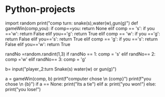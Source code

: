 # Python-projects
import random
print("comp turn: snake(s),water(w),gun(g)")
def gameWin(comp,you):
    if comp==you:
        return None
    elif comp == 's':
        if you =='w':
            return False
        elif you=='g':
            return True
    elif comp == 'w':
        if you =='g':
            return False
        elif you=='s':
            return True
    elif comp == 'g':
        if you =='s':
            return False
        elif you=='w':
            return True


randNo =random.randint(1,3)
if randNo == 1:
    comp = 's'
elif randNo== 2:
    comp ='w'
elif randNo== 3:
    comp = 'g'

b= input("player_2:turn Snake(s) water(w) or gun(g)")

a = gameWin(comp, b)
print(f"computer chose \n {comp}")
print(f"you chose \n {b}")
if a == None:
    print("Its a tie")
elif a:
    print("you won!")
else:
    print("you lose!")
